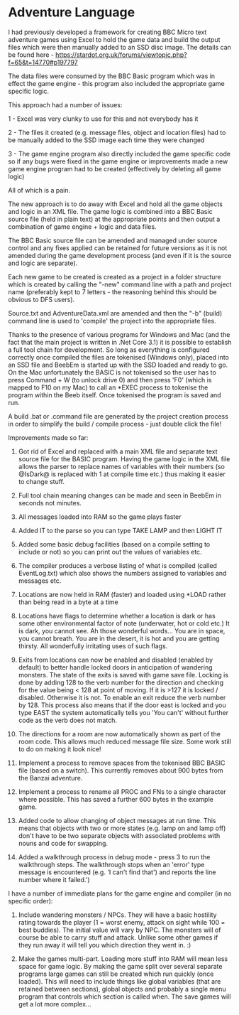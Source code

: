 # Adventure Language

I had previously developed a framework for creating BBC Micro text adventure games using Excel to hold the game data and build the output files which were then manually added to an SSD disc image. The details can be found here - https://stardot.org.uk/forums/viewtopic.php?f=65&t=14770#p197797

The data files were consumed by the BBC Basic program which was in effect the game engine - this program also included the appropriate game specific logic.

This approach had a number of issues:

1 - Excel was very clunky to use for this and not everybody has it

2 - The files it created (e.g. message files, object and location files) had to be manually added to the SSD image each time they were changed

3 - The game engine program also directly included the game specific code so if any bugs were fixed in the game engine or improvements made a new game engine program had to be created (effectively by deleting all game logic)

All of which is a pain. 

The new approach is to do away with Excel and hold all the game objects and logic in an XML file. The game logic is combined into a BBC Basic source file (held in plain text) at the appropriate points and then output a combination of game engine + logic and data files.

The BBC Basic source file can be amended and managed under source control and any fixes applied can be retained for future versions as it is not amended during the game development process (and even if it is the source and logic are separate).

Each new game to be created is created as a project in a folder structure which is created by calling the "-new" command line with a path and project name (preferably kept to 7 letters - the reasoning behind this should be obvious to DFS users). 

Source.txt and AdventureData.xml are amended and then the "-b" (build) command line is used to 'compile' the project into the appropriate files.

Thanks to the presence of various programs for Windows and Mac (and the fact that the main project is written in .Net Core 3.1) it is possible to establish a full tool chain for development. So long as everything is configured correctly once compiled the files are tokenised (Windows only), placed into an SSD file and BeebEm is started up with the SSD loaded and ready to go. On the Mac unfortunately the BASIC is not tokenised so the user has to press Command + W (to unlock drive 0) and then press 'F0' (which is mapped to F10 on my Mac) to call an *EXEC process to tokenise the program within the Beeb itself. Once tokenised the program is saved and run.

A build .bat or .command file are generated by the project creation process in order to simplify the build / compile process - just double click the file!

Improvements made so far:

1) Got rid of Excel and replaced with a main XML file and separate text source file for the BASIC program. Having the game logic in the XML file allows the parser to replace names of variables with their numbers (so @IsDark@ is replaced with 1 at compile time etc.) thus making it easier to change stuff.

2) Full tool chain meaning changes can be made and seen in BeebEm in seconds not minutes.

3) All messages loaded into RAM so the game plays faster

4) Added IT to the parse so you can type TAKE LAMP and then LIGHT IT

5) Added some basic debug facilities (based on a compile setting to include or not) so you can print out the values of variables etc.

6) The compiler produces a verbose listing of what is compiled (called EventLog.txt) which also shows the numbers assigned to variables and messages etc.

7) Locations are now held in RAM (faster) and loaded using *LOAD rather than being read in a byte at a time

8) Locations have flags to determine whether a location is dark or has some other environmental factor of note (underwater, hot or cold etc.)
It is dark, you cannot see. Ah those wonderful words...
You are in space, you cannot breath. You are in the desert, it is hot and you are getting thirsty.
All wonderfully irritating uses of such flags.

9) Exits from locations can now be enabled and disabled (enabled by default) to better handle locked doors in anticipation of wandering monsters. The state of the exits is saved with game save file.
Locking is done by adding 128 to the verb number for the direction and checking for the value being < 128 at point of moving. If it is >127 it is locked / disabled. Otherwise it is not. To enable an exit reduce the verb number by 128.
This process also means that if the door east is locked and you type EAST the system automatically tells you 'You can't' without further code as the verb does not match.

10) The directions for a room are now automatically shown as part of the room code. This allows much reduced message file size. Some work still to do on making it look nice!

11) Implement a process to remove spaces from the tokenised BBC BASIC file (based on a switch). This currently removes about 900 bytes from the Banzai adventure.

12) Implement a process to rename all PROC and FNs to a single character where possible. This has saved a further 600 bytes in the example game.

13) Added code to allow changing of object messages at run time. This means that objects with two or more states (e.g. lamp on and lamp off) don't have to be two separate objects with associated problems with nouns and code for swapping.

14) Added a walkthrough process in debug mode - press 3 to run the walkthrough steps. The walkthrough stops when an 'error' type message is encountered (e.g. 'I can't find that') and reports the line number where it failed.')

I have a number of immediate plans for the game engine and compiler (in no specific order):

1) Include wandering monsters / NPCs.
They will have a basic hostility rating towards the player (1 = worst enemy, attack on sight while 100 = best buddies). The initial value will vary by NPC.
The monsters will of course be able to carry stuff and attack.
Unlike some other games if they run away it will tell you which direction they went in. :)

2) Make the games multi-part.
Loading more stuff into RAM will mean less space for game logic. By making the game split over several separate programs large games can still be created which run quickly (once loaded).
This will need to include things like global variables (that are retained between sections), global objects and probably a single menu program that controls which section is called when.
The save games will get a lot more complex...
